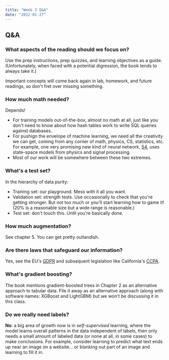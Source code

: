 ```yaml
---
title: "Week 3 Q&A"
date: "2022-01-27"
---
```


## Q&A

### What aspects of the reading should we focus on?

Use the prep instructions, prep quizzes, and learning objectives as a guide. (Unfortunately, when faced with a potential digression, the book tends to always take it.)

Important concepts will come back again in lab, homework, and future readings, so don't fret over missing something.

### How much math needed?

Depends!

- For training models out-of-the-box, almost no math at all, just like you don't need to know about how hash tables work to write SQL queries against databases.
- For pushign the envelope of machine learning, we need all the creativity we can get, coming from any corner of math, physics, CS, statistics, etc. For example, one very promising new kind of neural network, [S4](https://srush.github.io/annotated-s4/), uses state-space models from physics and signal processing.
- Most of our work will be somewhere between these two extremes.

### What's a test set?

In the hierarchy of data purity:

- Training set: our playground. Mess with it all you want.
- Validation set: strength tests. Use occasionally to check that you're getting stronger. But not too much or you'll start learning how to game it! (20% is a reasonable size but a wide range is reasonable.)
- Test set: don't touch this. Until you're basically done.

### How much augmentation?

See chapter 5. You can get pretty outlandish.

### Are there laws that safeguard our information?

Yes, see the EU's [GDPR](https://en.wikipedia.org/wiki/General_Data_Protection_Regulation) and subsequent legislation like California's [CCPA](https://en.wikipedia.org/wiki/California_Consumer_Privacy_Act).

### What's gradient boosting?

The book mentions gradient-boosted trees in Chapter 2 as an alternative approach to tabular data. File it away as an alternative approach (along with software names: XGBoost and LightGBM) but we won't be discussing it in this class.

### Do we really need labels?

**No**: a big area of growth now is in *self-supervised* learning, where the model learns overall patterns in the data independent of labels, then only needs a small amount of labeled data (or none at all, in some cases) to make conclusions. For example, consider learning to predict what text ends up near an image on a website... or blanking out part of an image and learning to fill it in.
